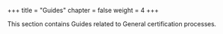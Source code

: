 +++
title = "Guides"
chapter = false
weight = 4
+++

This section contains Guides related to General certification processes.
